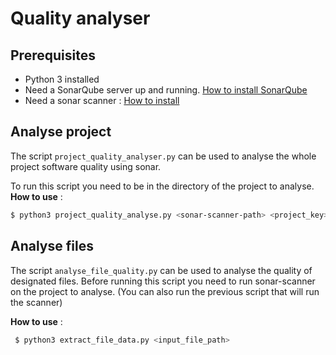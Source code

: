 # Quality analyser

## Prerequisites
 
 - Python 3 installed
 - Need a SonarQube server up and running. [How to install SonarQube](https://docs.sonarqube.org/latest/setup/get-started-2-minutes/)
 - Need a sonar scanner : [How to install](https://docs.sonarqube.org/display/SCAN/Analyzing+with+SonarQube+Scanner)
 
## Analyse project

The script `project_quality_analyser.py` can be used to analyse the whole project software quality using sonar.

To run this script you need to be in the directory of the project to analyse.
**How to use** :
 ```bash
 $ python3 project_quality_analyse.py <sonar-scanner-path> <project_key> -s <src-path>
```


## Analyse files

The script `analyse_file_quality.py` can be used to analyse the quality of designated files.
Before running this script you need to run sonar-scanner on the project to analyse. 
(You can also run the previous script that will run the scanner)

**How to use** :
```bash
 $ python3 extract_file_data.py <input_file_path>
```
